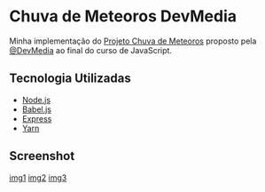 # Chuva de Meteoros DevMedia

Minha implementação do [Projeto Chuva de Meteoros](https://www.devmedia.com.br/javascript/Construindo-projeto-completo) proposto pela [@DevMedia](https://github.com/DevMedia) ao final do curso de JavaScript.

## Tecnologia Utilizadas
- [Node.js](https://nodejs.org/en/)
- [Babel.js](https://babeljs.io/)
- [Express](https://expressjs.com/pt-br/)
- [Yarn](https://yarnpkg.com/)

## Screenshot
[img1](https://github.com/vonot/chuva-meteoros-devmedia/blob/master/img/1.gif)
[img2]()
[img3]()
